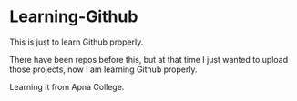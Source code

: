 # Learning-Github
This is just to learn Github properly.

There have been repos before this, but at that time I just wanted to upload those projects, now I am learning Github properly.

Learning it from Apna College.

